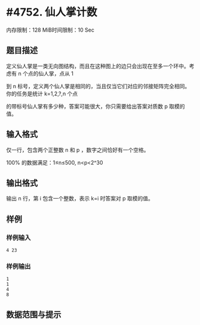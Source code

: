 # #4752. 仙人掌计数

内存限制：128 MiB时间限制：10 Sec

## 题目描述

定义仙人掌是一类无向图结构，而且在这种图上的边只会出现在至多一个环中。考虑有 n 个点的仙人掌，点从 1 

到 n 标号，定义两个仙人掌是相同的，当且仅当它们对应的邻接矩阵完全相同。你的任务是统计 k=1,2,?,n 个点

的带标号仙人掌有多少种，答案可能很大，你只需要给出答案对质数 p 取模的值。

## 输入格式

仅一行，包含两个正整数 n 和 p ，数字之间恰好有一个空格。

100% 的数据满足：1&le;n&le;500, n<p<2^30

## 输出格式

输出 n 行，第 i 包含一个整数，表示 k=i 时答案对 p 取模的值。

## 样例

### 样例输入

    
    4 23
    

### 样例输出

    
    1
    1
    4
    8
    
    

## 数据范围与提示
